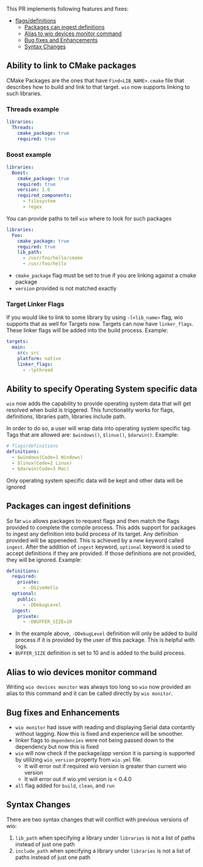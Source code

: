This PR implements following features and fixes:

- [flags/definitions](#flagsdefinitions)
  - [Packages can ingest definitions](#packages-can-ingest-definitions)
  - [Alias to wio devices monitor command](#alias-to-wio-devices-monitor-command)
  - [Bug fixes and Enhancements](#bug-fixes-and-enhancements)
  - [Syntax Changes](#syntax-changes)

## Ability to link to CMake packages

CMake Packages are the ones that have `Find<LIB_NAME>.cmake` file that describes how to build and link to that target. `wio` now supports linking to such libraries.

### Threads example

```yml
libraries:
  Threads:
    cmake_package: true
    required: true
```

### Boost example

```yml
libraries:
  Boost:
    cmake_package: true
    required: true
    version: 1.6
    required_components:
      - filesystem
      - regex
```

You can provide paths to tell `wio` where to look for such packages

```yml
libraries:
  Foo:
    cmake_package: true
    required: true
    lib_path:
      - /usr/foo/hello/cmake
      - /usr/foo/hello
```

- `cmake_package` flag must be set to true if you are linking against a cmake package
- `version` provided is not matched exactly

### Target Linker Flags

If you would like to link to some library by using `-l<lib_name>` flag, wio supports that as well for Targets now. Targets can now have `linker_flags`. These linker flags will be added into the build process. Example:

```yml
targets:
  main:
    src: src
    platform: native
    linker_flags:
      - -lpthread
```

## Ability to specify Operating System specific data

`wio` now adds the capability to provide operating system data that will get resolved when build is triggered.
This functionality works for flags, definitions, libraries path, libraries include path.

In order to do so, a user will wrap data into operating system specific tag. Tags that are allowed are: `$windows()`, `$linux()`, `$darwin()`. Example:

```yml
# flags/definitions
definitions:
  - $windows(Code=1 Windows)
  - $linux(Code=2 Linux)
  - $darwin(Code=3 Mac)
```

Only operating system specific data will be kept and other data will be ignored

## Packages can ingest definitions

So far `wio` allows packages to request flags and then match the flags provided to complete the compile process. This adds support for packages to ingest any definition into build process of its target. Any definition provided will be appeneded. This is achieved by a new keyword called `ingest`. After the addition of `ingest` keyword, `optional` keyword is used to accept definitions if they are provided. If those definitions are not provided, they will be ignored. Example:

```yml
definitions:
  required:
    private:
      - -DGiveHello
  optional:
    public:
      - -DDebugLevel
  ingest:
    private:
      - -DBUFFER_SIZE=10
```

- In the example above, `-DDebugLevel` definition will only be added to build process if it is provided by the user of this package. This is helpful with logs.
- `BUFFER_SIZE` definition is set to 10 and is added to the build process.

## Alias to wio devices monitor command

Writing `wio devices monitor` was always too long so `wio` now provided an alias to this command and it can be called directly by `wio monitor`.

## Bug fixes and Enhancements

- `wio monitor` had issue with reading and displaying Serial data contantly without lagging. Now this is fixed and experience will be smoother.
- linker flags to `dependencies` were not being passed down to the dependency but now this is fixed
- `wio` will now check if the package/app version it is parsing is supported by utilizing `wio_version` property from `wio.yml` file.
  - It will error out if required wio version is greater than current wio version
  - It will error out if wio.yml version is < 0.4.0
- `all` flag added for `build`, `clean`, and `run`

## Syntax Changes
There are two syntax changes that will conflict with previous versions of wio:
1) `lib_path` when specifying a library under `libraries` is not a list of paths instead of just one path
2) `include_path` when specifying a library under `libraries` is not a list of paths instead of just one path
